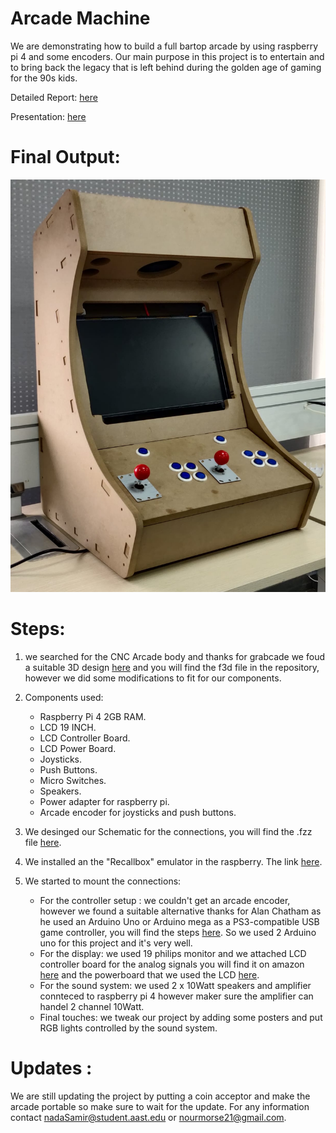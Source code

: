# Arcade Machine

We are demonstrating how to build a full bartop arcade by using raspberry pi 4 and some encoders. Our main purpose in this project is to entertain and to bring back the legacy that is left behind during the golden age of gaming for the 90s kids.

Detailed Report: [here](https://github.com/NaNo211/Arcade-Machine/blob/a437bf5808926beff83330a13dacb5faf803c477/Arcade%20Machine.pdf)

Presentation: [here](https://github.com/NaNo211/Arcade-Machine/blob/a437bf5808926beff83330a13dacb5faf803c477/Arcade%20Machine.pptx)


# Final Output: 
![this is an image](https://github.com/NaNo211/Arcade-Machine/blob/main/Arcade-machine.jpeg)


# Steps:
1. we searched for the CNC Arcade body and thanks for grabcade we foud a suitable 3D design [here](https://grabcad.com/library/bartop-arcade-cabinet-wip-1) and you will find the f3d file in the repository, however we did some modifications to fit for our components. 

2. Components used:
    - Raspberry Pi 4 2GB RAM.
    - LCD 19 INCH.
    - LCD Controller Board.
    - LCD Power Board.
    - Joysticks.
    - Push Buttons.
    - Micro Switches.
    - Speakers.
    - Power adapter for raspberry pi.
    - Arcade encoder for joysticks and push buttons.
    
3. We desinged our Schematic for the connections, you will find the .fzz file [here](https://github.com/NaNo211/Arcade-Machine/blob/main/design.fzz).

4. We installed an the "Recallbox" emulator in the raspberry. The link [here](https://www.recalbox.com).

5. We started to mount the connections:
    - For the controller setup : we couldn't get an arcade encoder, however we found a suitable alternative thanks for Alan Chatham as he used an Arduino Uno or Arduino mega as a PS3-compatible USB game controller, you will find the steps [here](https://github.com/AlanChatham/UnoJoy ). So we used 2 Arduino uno for this project and it's very well.
    - For the display: we used 19 philips monitor and we attached LCD controller board for the analog signals you will find it on amazon [here](https://www.amazon.com/VSDISPLAY-Controller-LP140WH1-BT140XW02-Backlight/dp/B01N5J57YP/ref=sr_1_6?keywords=lcd+controller+board&qid=1644002950&sr=8-6) and the powerboard that we used the LCD [here](https://www.aliexpress.com/item/32814652731.html).
    - For the sound system: we used 2 x 10Watt speakers and amplifier connteced to raspberry pi 4 however maker sure the amplifier can handel 2 channel 10Watt.
    - Final touches: we tweak our project by adding some posters and put RGB lights controlled by the sound system.


# Updates :
We are still updating the project by putting a coin acceptor and make the arcade portable so make sure to wait for the update.
For any information contact nadaSamir@student.aast.edu or nourmorse21@gmail.com.


